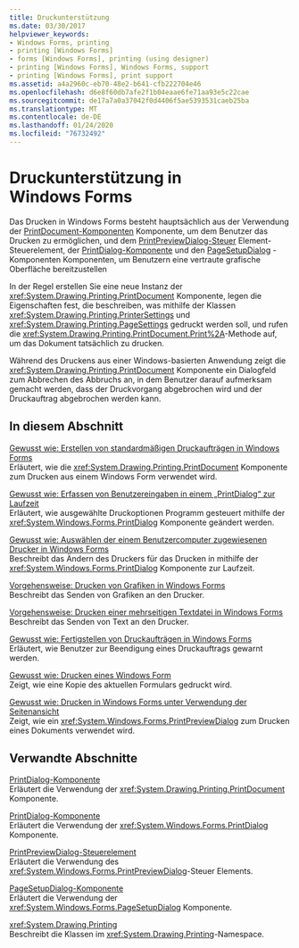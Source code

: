 ```yaml
---
title: Druckunterstützung
ms.date: 03/30/2017
helpviewer_keywords:
- Windows Forms, printing
- printing [Windows Forms]
- forms [Windows Forms], printing (using designer)
- printing [Windows Forms], Windows Forms, support
- printing [Windows Forms], print support
ms.assetid: a4a2960c-eb70-48e2-b641-cfb222704e46
ms.openlocfilehash: d6e8f60db7afe2f1b04eaae6fe71aa93e5c22cae
ms.sourcegitcommit: de17a7a0a37042f0d4406f5ae5393531caeb25ba
ms.translationtype: MT
ms.contentlocale: de-DE
ms.lasthandoff: 01/24/2020
ms.locfileid: "76732492"
---
```

# <a name="windows-forms-print-support"></a>Druckunterstützung in Windows Forms
Das Drucken in Windows Forms besteht hauptsächlich aus der Verwendung der [PrintDocument-Komponenten](../controls/printdocument-component-windows-forms.md) Komponente, um dem Benutzer das Drucken zu ermöglichen, und dem [PrintPreviewDialog-Steuer](../controls/printpreviewdialog-control-windows-forms.md) Element-Steuerelement, der [PrintDialog-Komponente](../controls/printdialog-component-windows-forms.md) und den [PageSetupDialog](../controls/pagesetupdialog-component-windows-forms.md) -Komponenten Komponenten, um Benutzern eine vertraute grafische Oberfläche bereitzustellen  
  
 In der Regel erstellen Sie eine neue Instanz der <xref:System.Drawing.Printing.PrintDocument> Komponente, legen die Eigenschaften fest, die beschreiben, was mithilfe der Klassen <xref:System.Drawing.Printing.PrinterSettings> und <xref:System.Drawing.Printing.PageSettings> gedruckt werden soll, und rufen die <xref:System.Drawing.Printing.PrintDocument.Print%2A>-Methode auf, um das Dokument tatsächlich zu drucken.  
  
 Während des Druckens aus einer Windows-basierten Anwendung zeigt die <xref:System.Drawing.Printing.PrintDocument> Komponente ein Dialogfeld zum Abbrechen des Abbruchs an, in dem Benutzer darauf aufmerksam gemacht werden, dass der Druckvorgang abgebrochen wird und der Druckauftrag abgebrochen werden kann.  
  
## <a name="in-this-section"></a>In diesem Abschnitt  
 [Gewusst wie: Erstellen von standardmäßigen Druckaufträgen in Windows Forms](how-to-create-standard-windows-forms-print-jobs.md)  
 Erläutert, wie die <xref:System.Drawing.Printing.PrintDocument> Komponente zum Drucken aus einem Windows Form verwendet wird.  
  
 [Gewusst wie: Erfassen von Benutzereingaben in einem „PrintDialog“ zur Laufzeit](how-to-capture-user-input-from-a-printdialog-at-run-time.md)  
 Erläutert, wie ausgewählte Druckoptionen Programm gesteuert mithilfe der <xref:System.Windows.Forms.PrintDialog> Komponente geändert werden.  
  
 [Gewusst wie: Auswählen der einem Benutzercomputer zugewiesenen Drucker in Windows Forms](how-to-choose-the-printers-attached-to-user-computer-in-windows-forms.md)  
 Beschreibt das Ändern des Druckers für das Drucken in mithilfe der <xref:System.Windows.Forms.PrintDialog> Komponente zur Laufzeit.  
  
 [Vorgehensweise: Drucken von Grafiken in Windows Forms](how-to-print-graphics-in-windows-forms.md)  
 Beschreibt das Senden von Grafiken an den Drucker.  
  
 [Vorgehensweise: Drucken einer mehrseitigen Textdatei in Windows Forms](how-to-print-a-multi-page-text-file-in-windows-forms.md)  
 Beschreibt das Senden von Text an den Drucker.  
  
 [Gewusst wie: Fertigstellen von Druckaufträgen in Windows Forms](how-to-complete-windows-forms-print-jobs.md)  
 Erläutert, wie Benutzer zur Beendigung eines Druckauftrags gewarnt werden.  
  
 [Gewusst wie: Drucken eines Windows Form](how-to-print-a-windows-form.md)  
 Zeigt, wie eine Kopie des aktuellen Formulars gedruckt wird.  
  
 [Gewusst wie: Drucken in Windows Forms unter Verwendung der Seitenansicht](how-to-print-in-windows-forms-using-print-preview.md)  
 Zeigt, wie ein <xref:System.Windows.Forms.PrintPreviewDialog> zum Drucken eines Dokuments verwendet wird.  
  
## <a name="related-sections"></a>Verwandte Abschnitte  
 [PrintDialog-Komponente](../controls/printdocument-component-windows-forms.md)  
 Erläutert die Verwendung der <xref:System.Drawing.Printing.PrintDocument> Komponente.  
  
 [PrintDialog-Komponente](../controls/printdialog-component-windows-forms.md)  
 Erläutert die Verwendung der <xref:System.Windows.Forms.PrintDialog> Komponente.  
  
 [PrintPreviewDialog-Steuerelement](../controls/printpreviewdialog-control-windows-forms.md)  
 Erläutert die Verwendung des <xref:System.Windows.Forms.PrintPreviewDialog>-Steuer Elements.  
  
 [PageSetupDialog-Komponente](../controls/pagesetupdialog-component-windows-forms.md)  
 Erläutert die Verwendung der <xref:System.Windows.Forms.PageSetupDialog> Komponente.  
  
 <xref:System.Drawing.Printing>  
 Beschreibt die Klassen im <xref:System.Drawing.Printing>-Namespace.
